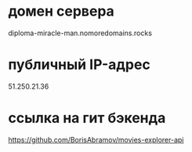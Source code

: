 # домен сервера
diploma-miracle-man.nomoredomains.rocks

# публичный IP-адрес
51.250.21.36

# ссылка на гит бэкенда
https://github.com/BorisAbramov/movies-explorer-api

